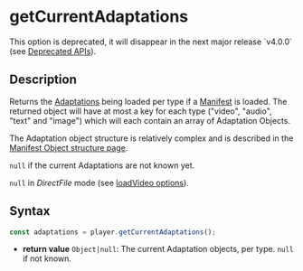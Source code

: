 # getCurrentAdaptations

<div class="warning">
This option is deprecated, it will disappear in the next major release
`v4.0.0` (see <a href="../Miscellaneous/Deprecated_APIs.md">Deprecated
APIs</a>).
</div>

## Description

Returns the [Adaptations](../../Getting_Started/Glossary.md#adaptation) being
loaded per type if a [Manifest](../../Getting_Started/Glossary.md#manifest) is
loaded. The returned object will have at most a key for each type ("video",
"audio", "text" and "image") which will each contain an array of Adaptation
Objects.

The Adaptation object structure is relatively complex and is described in the
[Manifest Object structure page](../Miscellaneous/Manifest_Object.md#structure-of-an-adaptation-object).

`null` if the current Adaptations are not known yet.

`null` in _DirectFile_ mode (see [loadVideo
options](../Loading_a_Content.md#transport)).

## Syntax

```js
const adaptations = player.getCurrentAdaptations();
```

  - **return value** `Object|null`: The current Adaptation objects, per type.
    `null` if not known.

